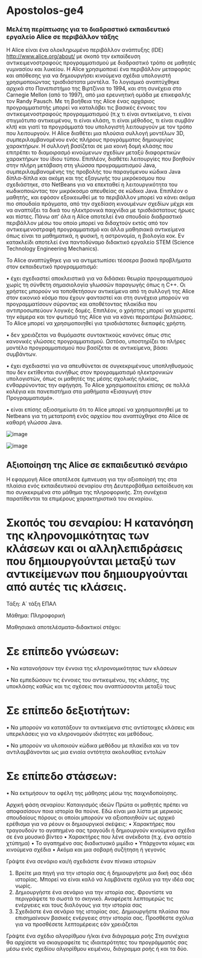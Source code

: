 # Apostolos-ge4

### Μελέτη περίπτωσης για το διαδραστικό εκπαιδευτικό εργαλείο Alice σε περιβάλλον τάξης

H Alice είναι  ένα ολοκληρωμένο περιβάλλον ανάπτυξης (IDE) http://www.alice.org/about/ με σκοπό την εκπαίδευση αντικειμενοστραφούς προγραμματισμού με διαδραστικό τρόπο σε μαθητές γυμνασίου και λυκείου. Η Alice χρησιμοποιεί ένα περιβάλλον μεταφοράς και απόθεσης για να δημιουργήσει κινούμενα σχέδια υπολογιστή χρησιμοποιώντας τρισδιάστατα μοντέλα. Το λογισμικό αναπτύχθηκε αρχικά στο Πανεπιστήμιο της Βιρτζίνια το 1994,  και στη συνέχεια στο Carnegie Mellon (από το 1997), από μια ερευνητική ομάδα με επικεφαλής τον Randy Pausch. Με τη βοήθεια της Alice ένας αρχάριος προγραμματιστής μπορεί να καταλάβει τις βασικές έννοιες του αντικειμενοστραφούς προγραμματισμού (π.χ τι είναι αντικείμενο, τι είναι στιγμιότυπο αντικειμένου, τι είναι κλάση, τι είναι μέθοδος, τι είναι συμβάν κλπ) και γιατί τα προγράμματά του υπολογιστή λειτουργούν με τον τρόπο που λειτουργούν. Η Alice διαθέτει μια πλούσια συλλογή μοντέλων 3D, συμπεριλαμβανομένου ενός πλήρους προγράμματος δημιουργίας χαρακτήρων. Η συλλογή βασίζεται σε μια κοινή δομή κλάσης που επιτρέπει το  διαμοιρασμό κινούμενων σχεδίων μεταξύ διαφορετικών χαρακτήρων του ίδιου τύπου. Επιπλέον, διαθέτει λειτουργίες που βοηθούν στην πλήρη μετάβαση στη γλώσσα προγραμματισμού Java, συμπεριλαμβανομένης της προβολής του παραγόμενου κώδικα Java δίπλα-δίπλα και ακόμη και της εξαγωγής του μικρόκοσμου που σχεδιάστηκε, στο NetBeans  για να επεκταθεί η λειτουργικότητα του κωδικοποιώντας τον μικρόκοσμο απευθείας σε κώδικα Java. Επιπλέον o μαθητής, και εφόσον εξοικειωθεί με το περιβάλλον μπορεί να κάνει ακόμα πιο σπουδαία πράγματα, από την σχεδίαση κινουμένων σχεδίων μέχρι και να αναπτύξει τα δικά του ηλεκτρονικά παιχνίδια με τρισδιάστατους ήρωες και πίστες. Πάνω απ’ όλα η Alice αποτελεί ένα σπουδαίο διαδραστικό περιβάλλον μέσω του οποίο μπορεί να διδαχτούν εκτός από τον αντικειμενοστραφή προγραμματισμό  και άλλα μαθησιακά αντικείμενα όπως είναι τα μαθηματικά, η φυσική, η αστρονομία, η βιολογία κοκ. Εν κατακλείδι αποτελεί ένα παντοδύναμο διδακτικό εργαλείο STEM (Science Technology Engineering Mechanics).

Το Alice αναπτύχθηκε για να αντιμετωπίσει τέσσερα βασικά προβλήματα στον εκπαιδευτικό προγραμματισμό:

•	 έχει σχεδιαστεί αποκλειστικά για να διδάσκει θεωρία προγραμματισμού χωρίς τη σύνθετη σημασιολογία γλωσσών παραγωγής όπως η C++. Οι χρήστες μπορούν να τοποθετήσουν αντικείμενα από τη 
   συλλογή της Alice στον εικονικό κόσμο που έχουν φανταστεί και στη συνέχεια μπορούν να προγραμματίσουν σύροντας και αποθέτοντας πλακίδια που αντιπροσωπεύουν λογικές δομές. Επιπλέον, ο 
   χρήστης μπορεί να χειριστεί την κάμερα και τον φωτισμό της Alice για να κάνει περαιτέρω βελτιώσεις. Το Alice μπορεί να χρησιμοποιηθεί για τρισδιάστατες διεπαφές χρήστη.

•	  δεν χρειάζεται να θυμόμαστε συντακτικούς κανόνες όπως στις κανονικές γλώσσες προγραμματισμού. Ωστόσο, υποστηρίζει το πλήρες μοντέλο προγραμματισμού που βασίζεται σε αντικείμενα, 
    βάσει συμβάντων.

•	  έχει σχεδιαστεί για να απευθύνεται σε συγκεκριμένους υποπληθυσμούς που δεν εκτίθενται συνήθως στον προγραμματισμό ηλεκτρονικών υπολογιστών, όπως οι μαθητές της μέσης σχολικής 
    ηλικίας, ενθαρρύνοντας την αφήγηση. Το Alice χρησιμοποιείται επίσης σε πολλά κολέγια και πανεπιστήμια στα μαθήματα «Εισαγωγή στον Προγραμματισμό».

•	 είναι επίσης αξιοσημείωτο ότι το Alice μπορεί να χρησιμοποιηθεί με το Netbeans για τη μετατροπή ενός αρχείου  που αναπτύχθηκε στο Alice σε καθαρή γλώσσα Java.


![image](https://github.com/SDY60-2023/Apostolos-ge4/assets/146770489/774ccd47-4ec0-46d9-9791-ad7fa13b3363)


![image](https://github.com/SDY60-2023/Apostolos-ge4/assets/146770489/34627e95-ba28-4125-8463-82e7c3d6aaf0)

## Αξιοποίηση της Alice σε εκπαιδευτικό σενάριο 
Η εφαρμογή Alice αποτέλεσε έμπνευση για την αξιοποίησή της στα πλαίσια ενός εκπαιδευτικού σεναρίου στη Δευτεροβάθμια εκπαίδευση και πιο συγκεκριμένα στο μάθημα της πληροφορικής. Στη συνέχεια παρατίθενται τα επιμέρους χαρακτηριστικά του σεναρίου. 

# Σκοπός του σεναρίου: Η κατανόηση της κληρονομικότητας των κλάσεων  και οι αλληλεπιδράσεις που δημιουργούνται μεταξύ των αντικείμενων που δημιουργούνται από αυτές τις κλάσεις. 
Τάξη: Α΄ τάξη ΕΠΑΛ

Μάθημα: Πληροφορική

Μαθησιακά αποτελέσματα-διδακτικοί στόχοι: 

# Σε επίπεδο γνώσεων: 

   •	Να κατανοήσουν την έννοια της κληρονομικότητας των κλάσεων 

   •	Να εμπεδώσουν  τις έννοιες του αντικειμένου, της κλάσης, της υποκλάσης καθώς και τις σχέσεις που αναπτύσσονται μεταξύ τους 

# Σε επίπεδο δεξιοτήτων: 

   •	Να μπορούν να κατατάξουν τα αντικείμενα στις αντίστοιχες κλάσεις και υπερκλάσεις για να κληρονομούν ιδιότητες και μεθόδους.

   •	Να μπορούν να υλοποιούν κώδικα μεθόδου με πλακίδια και να τον αντιλαμβάνονται ως μια ενιαία οντότητα ακολουθίας εντολών 

# Σε επίπεδο στάσεων: 

   •	Να εκτιμήσουν τα οφέλη της μάθησης μέσω της παιχνιδοποίησης. 

Αρχική φάση σεναρίου: Καταιγισμός ιδεών
Πρώτα οι μαθητές πρέπει να αποφασίσουν ποια ιστορία θα  πούνε. Εδώ είναι μια λίστα με μερικούς σπουδαίους πόρους οι οποίοι μπορούν να αξιοποιηθούν ως αρχικό ερέθισμα για να ρέουν οι δημιουργικοί σκέψεις:
•	Χαρακτήρες που τραγουδούν το αγαπημένο σας τραγούδι ή δημιουργούν κινούμενα σχέδια σε ένα μουσικό βίντεο
•	Χαρακτήρες που λένε ανέκδοτα (π.χ. ένα αστείο χτύπημα)
•	Το αγαπημένο σας διαδικτυακό μιμίδιο
•	Υπάρχοντα κόμικς και κινούμενα σχέδια
•	Ακόμα και μια σοβαρή συζήτηση ή γεγονός

Γράψτε ένα σενάριο και/ή σχεδιάστε έναν πίνακα ιστοριών
1.	Βρείτε μια πηγή για την ιστορία σας ή δημιουργήστε μια δική σας ιδέα ιστορίας. Μπορεί να είναι καλό να λαμβάνετε σχόλια για την ιδέα σας νωρίς. 
2.	Δημιουργήστε ένα σενάριο για την ιστορία σας. Φροντίστε να περιγράψετε το σωστά το σκηνικό. Αναφέρετε λεπτομερώς τις ενέργειες και τους διαλόγους για την ιστορία σας
3.	Σχεδιάστε ένα σενάριο της ιστορίας σας. Δημιουργήστε πλαίσια που επισημαίνουν βασικές ενέργειες στην ιστορία σας. Προσθέστε σχόλια για να προσθέσετε λεπτομέρειες εάν χρειάζεται

Γράψτε ένα σχέδιο αλγορίθμου ή/και ένα διάγραμμα ροής
Στη συνέχεια θα αρχίσετε να σκιαγραφείτε τις ιδιαιτερότητες του προγράμματός σας μέσω ενός σχεδίου αλγορίθμου κειμένου, διάγραμμα ροής ή και τα δύο.


